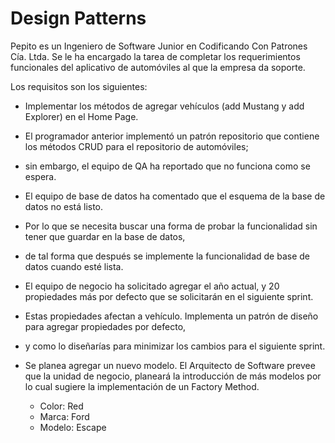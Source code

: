 # Design Patterns

Pepito es un Ingeniero de Software Junior en Codificando Con Patrones Cía. Ltda.
Se le ha encargado la tarea de completar los requerimientos funcionales del aplicativo de automóviles al que la empresa da soporte.

Los requisitos son los siguientes:

- Implementar los métodos de agregar vehículos (add Mustang y add Explorer) en el Home Page.
- El programador anterior implementó un patrón repositorio que contiene los métodos CRUD para el repositorio de automóviles;
- sin embargo, el equipo de QA ha reportado que no funciona como se espera.

- El equipo de base de datos ha comentado que el esquema de la base de datos no está listo.
- Por lo que se necesita buscar una forma de probar la funcionalidad sin tener que guardar en la base de datos,
- de tal forma que después se implemente la funcionalidad de base de datos cuando esté lista.

- El equipo de negocio ha solicitado agregar el año actual, y 20 propiedades más por defecto que se solicitarán en el siguiente sprint.
- Estas propiedades afectan a vehículo. Implementa un patrón de diseño para agregar propiedades por defecto,
- y como lo diseñarías para minimizar los cambios para el siguiente sprint.

- Se planea agregar un nuevo modelo. El Arquitecto de Software prevee que la unidad de negocio, planeará la introducción de más modelos por lo cual sugiere la implementación de un Factory Method.
  - Color: Red
  - Marca: Ford
  - Modelo: Escape
